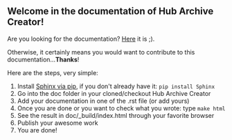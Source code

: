 Welcome in the documentation of Hub Archive Creator!
----------------------------------------------------

Are you looking for the documentation? [Here](http://g-onramp.readthedocs.io/) it is ;).

Otherwise, it certainly means you would want to contribute to this documentation...**Thanks**!

Here are the steps, very simple:

  1. Install [Sphinx via pip](http://www.sphinx-doc.org/en/1.4.9/tutorial.html), if you don't already have it: `pip install Sphinx`
  2. Go into the doc folder in your cloned/checkout Hub Archive Creator
  3. Add your documentation in one of the .rst file (or add yours)
  4. Once you are done or you want to check what you wrote: type `make html`
  5. See the result in doc/_build/index.html through your favorite browser
  6. Publish your awesome work
  7. You are done!